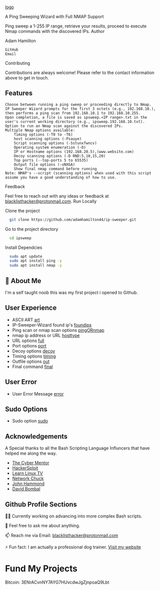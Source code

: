 [logo](IP-Sweeper-Wizard.png)

A Ping Sweeping Wizard with Full NMAP Support

Ping sweep a 1-255 IP range, retrieve your results, proceed to execute Nmap commands with the discovered IPs.
Author

Adam Hamilton

    GitHub
    Email

Contributing

Contributions are always welcome!
Please refer to the contact information above to get in touch.

## Features

    Choose between running a ping sweep or proceeding directly to Nmap.
    IP Sweeper Wizard prompts for the first 3 octets (e.g., 192.168.10.), then performs a ping scan from 192.168.10.1 to 192.168.10.255.
    Upon completion, a file is saved as ipsweep.<IP range>.txt in the user's current working directory (e.g., ipsweep.192.168.10.txt).
    Option to run an Nmap scan against the discovered IPs.
    Multiple Nmap options available:
        Timing options (-T0 to -T6)
        host scanning options (-Psauye)
        Script scanning options (-Sstunxfwncv)
        Operating system enumeration (-O)
        IP or Hostname options (192.168.20.5),(www.website.com)
        Decoy scanning options (-D RND:5,10,15,20)
        Top ports (--top-ports 5 to 65535)
        Output file options (-oNXGA)
        Show final nmap command before running
    Note: NMAP's --script (scanning options) when used with this script assume you have a good understanding of how to use.

Feedback

Feel free to reach out with any ideas or feedback at blacklisthacker@protonmail.com.
Run Locally

 Clone the project

```bash
  git clone https://github.com/adamhamilton44/ip-sweeper.git
```

Go to the project directory

```bash
  cd ipsweep
```

Install Dependcies

```bash
  sudo apt update
  sudo apt install ping -y
  sudo apt install nmap -y
```

## 🚀 About Me
I'm a self taught noob this was my first project i opened to Github.

## User Experience
- ASCII ART
[art](asciiart.png)
- IP-Sweeper-Wizard found ip's
[foundips](sweepername.png)
- Ping scan or nmap scan options
[pingORnmap](pingORnmap.png)
- nmap ip address or URL
[hosttype](hostype.png)
- URL options
[full](full-website-options.png)
- Port options
[port](ports-option.png)
- Decoy options
[decoy](decoy-options.png)
- Timing options
[timing](timing-options.png)
- Outfile options
[out](outfile-options.png)
- Final command
[final](outcommand.png)

## User Error
- User Error Message
[error](errors.png)

## Sudo Options
- Sudo option
[sudo](sudo.png)


## Acknowledgements
A Special thanks to all the Bash Scripting Language Influncers that have helped me along the way.

 - [The Cyber Mentor](@TCMSecurityAcademy)
 - [HackerSploit](@HackerSploit)
 - [Learn Linux TV](@LearnLinuxTV)
 - [Network Chuck](@networkchuckacademy)
 - [John Hammond](@_JohnHammond)
 - [David Bombal](@davidbombal)

## Github Profile Sections

👩‍💻 Currently working on advancing into more complex Bash scripts.

💬  Feel free to ask me about anything.

📫 Reach me via Email: blacklisthacker@protonmail.com

⚡️ Fun fact: I am actually a professional dog trainer. [Visit my website](https://good-happy-puppy.com)

# Fund My Projects

Bitcoin: 3ENrACvnNY7AYG7HUvcdwJgZjnpoaQ9Lbt

